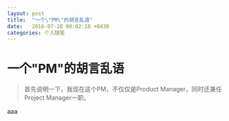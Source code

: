 ```yaml
---
layout: post
title:  "一个\"PM\"的胡言乱语"
date:   2016-07-20 00:02:18 +0430
categories: 个人随笔
---
```


# 一个"PM"的胡言乱语

> 首先说明一下，我现在这个PM，不仅仅是Product Manager，同时还兼任Project Manager一职。

aaa
